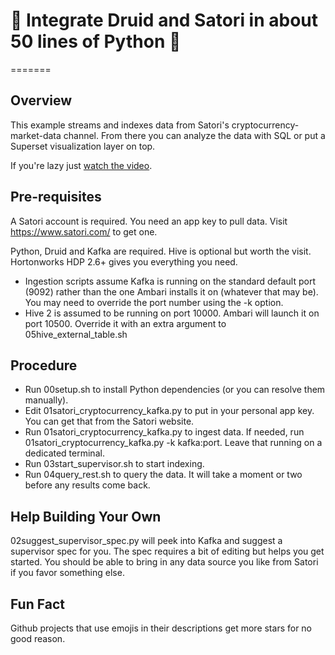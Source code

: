 # 🌊  Integrate Druid and Satori in about 50 lines of Python 🌊
=======

## Overview

This example streams and indexes data from Satori's cryptocurrency-market-data channel. From there you can analyze the data with SQL or put a Superset visualization layer on top.

If you're lazy just [watch the video](https://youtu.be/MxRWWUc_ZKU).

## Pre-requisites

A Satori account is required. You need an app key to pull data. Visit https://www.satori.com/ to get one.

Python, Druid and Kafka are required. Hive is optional but worth the visit. Hortonworks HDP 2.6+ gives you everything you need.

* Ingestion scripts assume Kafka is running on the standard default port (9092) rather than the one Ambari installs it on (whatever that may be). You may need to override the port number using the -k option.
* Hive 2 is assumed to be running on port 10000. Ambari will launch it on port 10500. Override it with an extra argument to 05hive_external_table.sh

## Procedure

* Run 00setup.sh to install Python dependencies (or you can resolve them manually).
* Edit 01satori_cryptocurrency_kafka.py to put in your personal app key. You can get that from the Satori website.
* Run 01satori_cryptocurrency_kafka.py to ingest data. If needed, run 01satori_cryptocurrency_kafka.py -k kafka:port. Leave that running on a dedicated terminal.
* Run 03start_supervisor.sh to start indexing.
* Run 04query_rest.sh to query the data. It will take a moment or two before any results come back.

## Help Building Your Own

02suggest_supervisor_spec.py will peek into Kafka and suggest a supervisor spec for you. The spec requires a bit of editing but helps you get started. You should be able to bring in any data source you like from Satori if you favor something else.

## Fun Fact

Github projects that use emojis in their descriptions get more stars for no good reason.
